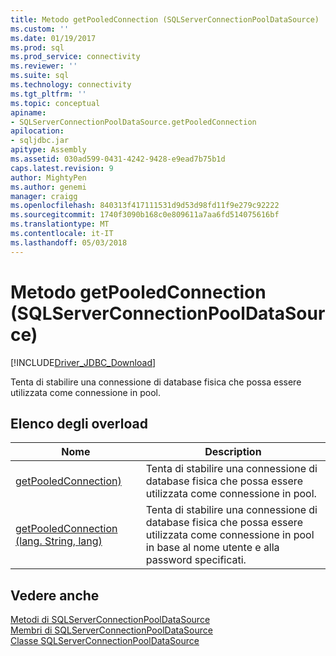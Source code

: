 ```yaml
---
title: Metodo getPooledConnection (SQLServerConnectionPoolDataSource) | Documenti Microsoft
ms.custom: ''
ms.date: 01/19/2017
ms.prod: sql
ms.prod_service: connectivity
ms.reviewer: ''
ms.suite: sql
ms.technology: connectivity
ms.tgt_pltfrm: ''
ms.topic: conceptual
apiname:
- SQLServerConnectionPoolDataSource.getPooledConnection
apilocation:
- sqljdbc.jar
apitype: Assembly
ms.assetid: 030ad599-0431-4242-9428-e9ead7b75b1d
caps.latest.revision: 9
author: MightyPen
ms.author: genemi
manager: craigg
ms.openlocfilehash: 840313f417111531d9d53d98fd11f9e279c92222
ms.sourcegitcommit: 1740f3090b168c0e809611a7aa6fd514075616bf
ms.translationtype: MT
ms.contentlocale: it-IT
ms.lasthandoff: 05/03/2018
---
```

# <a name="getpooledconnection-method-sqlserverconnectionpooldatasource"></a>Metodo getPooledConnection (SQLServerConnectionPoolDataSource)
[!INCLUDE[Driver_JDBC_Download](../../../includes/driver_jdbc_download.md)]

  Tenta di stabilire una connessione di database fisica che possa essere utilizzata come connessione in pool.  
  
## <a name="overload-list"></a>Elenco degli overload  
  
|Nome|Description|  
|----------|-----------------|  
|[getPooledConnection)](../../../connect/jdbc/reference/getpooledconnection-method.md)|Tenta di stabilire una connessione di database fisica che possa essere utilizzata come connessione in pool.|  
|[getPooledConnection (lang. String, lang)](../../../connect/jdbc/reference/getpooledconnection-method-java-lang-string-java-lang-string.md)|Tenta di stabilire una connessione di database fisica che possa essere utilizzata come connessione in pool in base al nome utente e alla password specificati.|  
  
## <a name="see-also"></a>Vedere anche  
 [Metodi di SQLServerConnectionPoolDataSource](../../../connect/jdbc/reference/sqlserverconnectionpooldatasource-methods.md)   
 [Membri di SQLServerConnectionPoolDataSource](../../../connect/jdbc/reference/sqlserverconnectionpooldatasource-members.md)   
 [Classe SQLServerConnectionPoolDataSource](../../../connect/jdbc/reference/sqlserverconnectionpooldatasource-class.md)  
  
  
